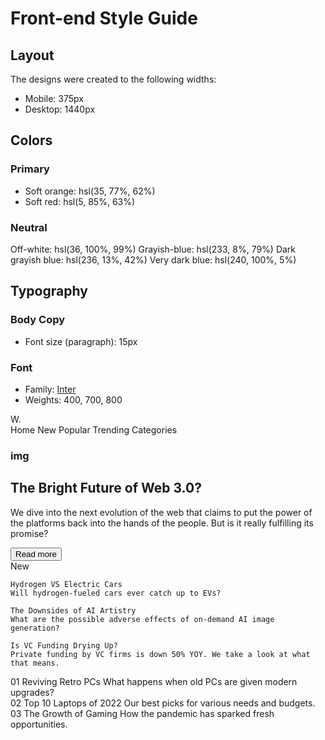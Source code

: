 # Front-end Style Guide

## Layout

The designs were created to the following widths:

- Mobile: 375px
- Desktop: 1440px

## Colors

### Primary

- Soft orange: hsl(35, 77%, 62%)
- Soft red: hsl(5, 85%, 63%)

### Neutral

Off-white: hsl(36, 100%, 99%)
Grayish-blue: hsl(233, 8%, 79%)
Dark grayish blue: hsl(236, 13%, 42%)
Very dark blue: hsl(240, 100%, 5%)

## Typography

### Body Copy

- Font size (paragraph): 15px

### Font

- Family: [Inter](https://fonts.google.com/specimen/Inter)
- Weights: 400, 700, 800



<div class="page">
  <div class="header">
    <div class="logo">W.</div>
    <nav class="navbar">
      Home
      New
      Popular
      Trending
      Categories
    </nav>
  </div>
  <section class="content">
    <div class="banner">
      <!-- <img src="assets/images/image-web-3-desktop.jpg" alt=""> -->
      <h3>img</h3>
    </div>
    <h1 class="heading">
      The Bright Future of Web 3.0?
    </h1>
    <p class="main-article">
      We dive into the next evolution of the web that claims to put the power of the platforms back into the hands of
      the
      people.
      But is it really fulfilling its promise?
    </p>
    <button class="main-btn">
      Read more
    </button>
  </section>
  <aside class="sidebar">
    New

    Hydrogen VS Electric Cars
    Will hydrogen-fueled cars ever catch up to EVs?

    The Downsides of AI Artistry
    What are the possible adverse effects of on-demand AI image generation?

    Is VC Funding Drying Up?
    Private funding by VC firms is down 50% YOY. We take a look at what that means.
  </aside>

  <div class="cards">
    <div class="card">
      01
      Reviving Retro PCs
      What happens when old PCs are given modern upgrades?
    </div>
    <div class="card">
      02
      Top 10 Laptops of 2022
      Our best picks for various needs and budgets.
    </div>
    <div class="card">
      03
      The Growth of Gaming
      How the pandemic has sparked fresh opportunities.
    </div>
  </div>
</div>